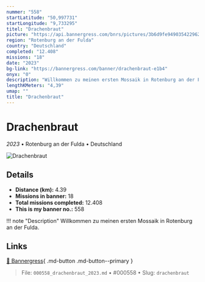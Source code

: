 ```yaml
---
nummer: "558"
startLatitude: "50,997731"
startLongitude: "9,733295"
titel: "Drachenbraut"
picture: "https://api.bannergress.com/bnrs/pictures/3b6d9fe949035422962ff24d0933b2f9"
region: "Rotenburg an der Fulda"
country: "Deutschland"
completed: "12.408"
missions: "18"
date: "2023"
bg-link: "https://bannergress.com/banner/drachenbraut-e1b4"
onyx: "0"
description: "Willkommen zu meinen ersten Mossaik in Rotenburg an der Fulda."
lengthKMeters: "4,39"
umap: ""
title: "Drachenbraut"
---
```

# Drachenbraut

*2023* • Rotenburg an der Fulda • Deutschland

![Drachenbraut](https://api.bannergress.com/bnrs/pictures/3b6d9fe949035422962ff24d0933b2f9)

## Details
- **Distance (km):** 4.39
- **Missions in banner:** 18
- **Total missions completed:** 12.408
- **This is my banner no.:** 558


!!! note "Description"
    Willkommen zu meinen ersten Mossaik in Rotenburg an der Fulda.



## Links
[🔗 Bannergress](https://bannergress.com/banner/drachenbraut-e1b4){ .md-button .md-button--primary }



> File: `000558_drachenbraut_2023.md` • #000558 • Slug: `drachenbraut`

